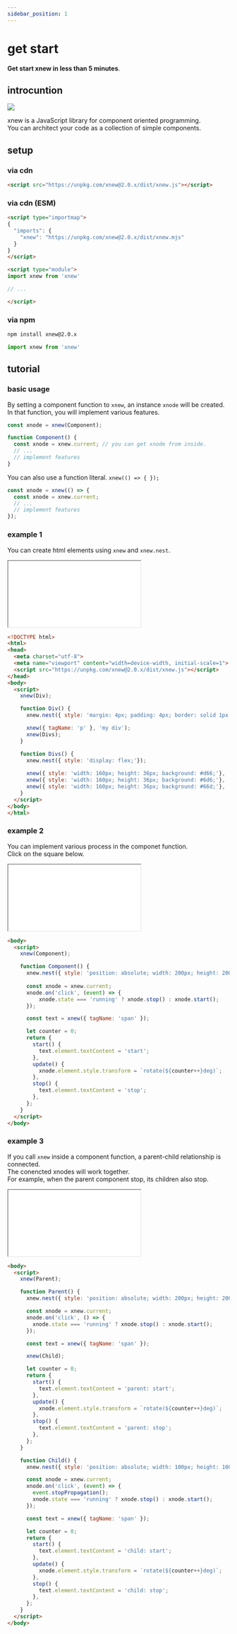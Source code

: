 ```yaml
---
sidebar_position: 1
---
```


# get start

**Get start xnew in less than 5 minutes**.


## introcuntion
![](/img/introduction.svg)  

xnew is a JavaScript library for component oriented programming.  
You can architect your code as a collection of simple components.  

## setup
### via cdn
```html
<script src="https://unpkg.com/xnew@2.0.x/dist/xnew.js"></script>
```

### via cdn (ESM)
```html
<script type="importmap">
{
  "imports": {
    "xnew": "https://unpkg.com/xnew@2.0.x/dist/xnew.mjs"
  }
}
</script>

<script type="module">
import xnew from 'xnew'

// ...

</script>
```

### via npm
```bash
npm install xnew@2.0.x
```
```js
import xnew from 'xnew'
```
## tutorial
### basic usage
By setting a component function to `xnew`, an instance `xnode` will be created.  
In that function, you will implement various features.

```js
const xnode = xnew(Component);    

function Component() {
  const xnode = xnew.current; // you can get xnode from inside.
  // ...
  // implement features
}
```

You can also use a function literal.  `xnew(() => { });`
```js
const xnode = xnew(() => {
  const xnode = xnew.current;
  // ...
  // implement features
});
```

### example 1
You can create html elements using `xnew` and `xnew.nest`.  

<iframe style={{width:'100%',height:'120px',border:'solid 1px #AAA',borderRadius:'6px'}} src="/xnew/examples/getstart1.html" ></iframe>

```html
<!DOCTYPE html>
<html>
<head>
  <meta charset="utf-8">
  <meta name="viewport" content="width=device-width, initial-scale=1">
  <script src="https://unpkg.com/xnew@2.0.x/dist/xnew.js"></script>
</head>
<body>
  <script>
    xnew(Div);

    function Div() {
      xnew.nest({ style: 'margin: 4px; padding: 4px; border: solid 1px #222;'});

      xnew({ tagName: 'p' }, 'my div');
      xnew(Divs);
    }

    function Divs() {
      xnew.nest({ style: 'display: flex;'});
   
      xnew({ style: 'width: 160px; height: 36px; background: #d66;'}, '1');
      xnew({ style: 'width: 160px; height: 36px; background: #6d6;'}, '2');
      xnew({ style: 'width: 160px; height: 36px; background: #66d;'}, '3');
    }
  </script>
</body>
</html>
```

### example 2
You can implement various process in the componet function.   
Click on the square below.

<iframe style={{width:'100%',height:'300px',border:'solid 1px #AAA',borderRadius:'6px'}} src="/xnew/examples/box.html" ></iframe>

```html
<body>
  <script>
    xnew(Component);

    function Component() {
      xnew.nest({ style: 'position: absolute; width: 200px; height: 200px; inset: 0; margin: auto; background: #08F;'});
      
      const xnode = xnew.current;
      xnode.on('click', (event) => {
          xnode.state === 'running' ? xnode.stop() : xnode.start();
      });

      const text = xnew({ tagName: 'span' });

      let counter = 0;
      return {
        start() {
          text.element.textContent = 'start';
        },
        update() {
          xnode.element.style.transform = `rotate(${counter++}deg)`;
        },
        stop() {
          text.element.textContent = 'stop';
        },
      };
    }
  </script>
</body>
```
### example 3
If you call `xnew` inside a component function, a parent-child relationship is connected.  
The conencted xnodes will work together.  
For example, when the parent component stop, its children also stop.   

<iframe style={{width:'100%',height:'300px',border:'solid 1px #AAA',borderRadius:'6px'}} src="/xnew/examples/boxinbox.html" ></iframe>

```html
<body>
  <script>
    xnew(Parent);

    function Parent() {
      xnew.nest({ style: 'position: absolute; width: 200px; height: 200px; inset: 0; margin: auto; background: #08F;'});

      const xnode = xnew.current;
      xnode.on('click', () => {
        xnode.state === 'running' ? xnode.stop() : xnode.start();
      });

      const text = xnew({ tagName: 'span' });

      xnew(Child);

      let counter = 0;
      return {
        start() {
          text.element.textContent = 'parent: start';
        },
        update() {
          xnode.element.style.transform = `rotate(${counter++}deg)`;
        },
        stop() {
          text.element.textContent = 'parent: stop';
        },
      };
    }

    function Child() {
      xnew.nest({ style: 'position: absolute; width: 100px; height: 100px; inset: 0; margin: auto; background: #F80;' });

      const xnode = xnew.current;
      xnode.on('click', (event) => {
        event.stopPropagation();
        xnode.state === 'running' ? xnode.stop() : xnode.start();
      });

      const text = xnew({ tagName: 'span' });

      let counter = 0;
      return {
        start() {
          text.element.textContent = 'child: start';
        },
        update() {
          xnode.element.style.transform = `rotate(${counter++}deg)`;
        },
        stop() {
          text.element.textContent = 'child: stop';
        },
      };
    }
  </script>
</body>
```